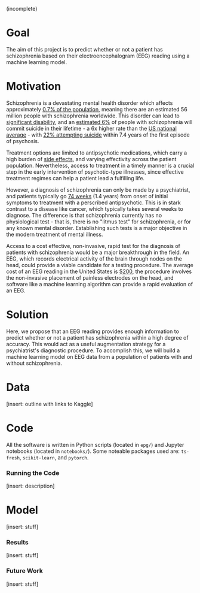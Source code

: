 (incomplete)

# Goal

The aim of this project is to predict whether or not a patient has schizophrenia based on their electroencephalogram (EEG) reading using a machine learning model.

# Motivation

Schizophrenia is a devastating mental health disorder which affects approximately [0.7% of the population](https://academic.oup.com/epirev/article/30/1/67/621138?login=false), meaning there are an estimated 56 million people with schizophrenia worldwide. This disorder can lead to [significant disability](https://pubmed.ncbi.nlm.nih.gov/11153962/), and an [estimated 6%](https://www.neomed.edu/medicine/wp-content/uploads/sites/2/Suicide-Risk-in-First-Episode-Psychosis-A-Selective-Review-of-Current-Literature.pdf) of people with schizophrenia will commit suicide in their lifetime - a 6x higher rate than the [US national average](https://afsp.org/suicide-statistics/) - with [22% attempting suicide](https://www.sciencedirect.com/science/article/abs/pii/S0920996409004964?via%3Dihub) within 7.4 years of the first episode of psychosis.

Treatment options are limited to antipsychotic medications, which carry a high burden of [side effects](https://www.ncbi.nlm.nih.gov/pmc/articles/PMC3384511/), and varying effectivity across the patient population. Nevertheless, access to treatment in a timely manner is a crucial step in the early intervention of psychotic-type illnesses, since effective treatment regimes can help a patient lead a fulfilling life.

However, a diagnosis of schizophrenia can only be made by a psychiatrist, and patients typically go [74 weeks](https://ajp.psychiatryonline.org/doi/full/10.1176/appi.ajp.2015.15050632) (1.4 years) from onset of initial symptoms to treatment with a perscribed antipsychotic. This is in stark contrast to a disease like cancer, which typically takes several weeks to diagnose. The difference is that schizophrenia currently has no physiological test - that is, there is no "litmus test" for schizophrenia, or for any known mental disorder. Establishing such tests is a major objective in the modern treatment of mental illness.

Access to a cost effective, non-invasive, rapid test for the diagnosis of patients with schizophrenia would be a major breakthrough in the field. An EEG, which records electrical activity of the brain through nodes on the head, could provide a viable candidate for a testing procedure. The average cost of an EEG reading in the United States is [$200](https://www.researchgate.net/profile/Richard-Lipton/publication/230131715_Cost_of_Health_Care_Among_Patients_With_Chronic_and_Episodic_Migraine_in_Canada_and_the_USA_Results_From_the_International_Burden_of_Migraine_Study_IBMS/links/5e0a72224585159aa4a6eee2/Cost-of-Health-Care-Among-Patients-With-Chronic-and-Episodic-Migraine-in-Canada-and-the-USA-Results-From-the-International-Burden-of-Migraine-Study-IBMS.pdf), the procedure involves the non-invasive placement of painless electrodes on the head, and software like a machine learning algorithm can provide a rapid evaluation of an EEG.

# Solution

Here, we propose that an EEG reading provides enough information to predict whether or not a patient has schizophrenia within a high degree of accuracy. This would act as a useful augmentation strategy for a psychiatrist's diagnostic procedure. To accomplish this, we will build a machine learning model on EEG data from a population of patients with and without schizophrenia.

# Data

[insert: outline with links to Kaggle]

# Code

All the software is written in Python scripts (located in `epg/`) and Jupyter notebooks (located in `notebooks/`). Some noteable packages used are: `ts-fresh`, `scikit-learn`, and `pytorch`.

### Running the Code

[insert: description]

# Model

[insert: stuff]

### Results

[insert: stuff]

### Future Work

[insert: stuff]